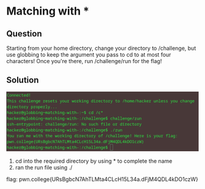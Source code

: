 # Matching with *
## Question
Starting from your home directory, change your directory to /challenge, but use globbing to keep the argument you pass to cd to at most four characters! Once you're there, run /challenge/run for the flag!


## Solution
![](./images/1.jpg)
1. cd into the required directory by using * to complete the name
2. ran the run file using ./ 

flag: pwn.college{URsBgbcN7AhTLMta4CLcH15L34a.dFjM4QDL4kDO1czW}
